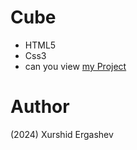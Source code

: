 # Cube
- HTML5
- Css3
- can you view [my Project](https://xurshid-login.netlify.app/)
# Author 
(2024) Xurshid Ergashev 

